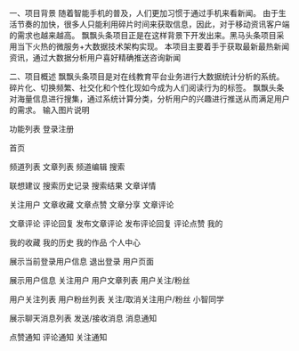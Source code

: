 一、项目背景
随着智能手机的普及，人们更加习惯于通过手机来看新闻。
由于生活节奏的加快，很多人只能利用碎片时间来获取信息，因此，对于移动资讯客户端的需求也越来越高。
飘飘头条项目正是在这样背景下开发出来。黑马头条项目采用当下火热的微服务+大数据技术架构实现。
本项目主要着手于获取最新最热新闻资讯，通过大数据分析用户喜好精确推送咨询新闻

二、项目概述
飘飘头条项目是对在线教育平台业务进行大数据统计分析的系统。
碎片化、切换频繁、社交化和个性化现如今成为人们阅读行为的标签。
飘飘头条对海量信息进行搜集，通过系统计算分类，分析用户的兴趣进行推送从而满足用户的需求。 输入图片说明

功能列表
登录注册

首页

频道列表
文章列表
频道编辑
搜索

联想建议
搜索历史记录
搜索结果
文章详情

关注用户
文章收藏
文章点赞
文章分享
文章评论

文章评论
评论回复
发布文章评论
发布评论回复
评论点赞
我的

我的收藏
我的历史
我的作品
个人中心

展示当前登录用户信息
退出登录
用户页面

展示用户信息
关注用户
用户文章列表
用户关注/粉丝

用户关注列表
用户粉丝列表
关注/取消关注用户/粉丝
小智同学

展示聊天消息列表
发送/接收消息
消息通知

点赞通知
评论通知
关注通知
